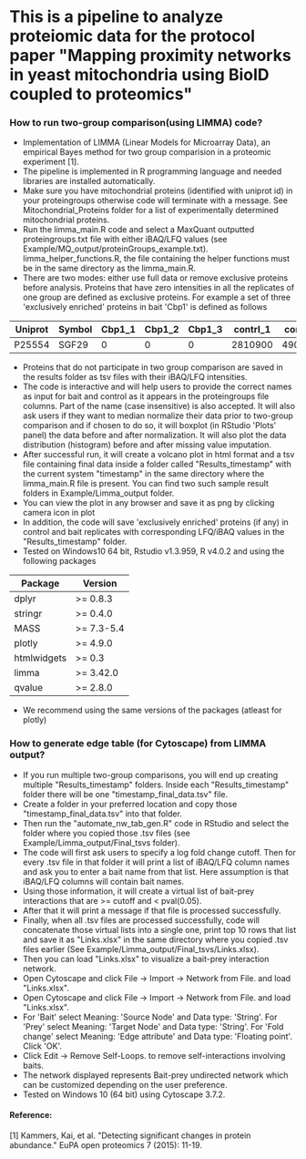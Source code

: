 # This is a pipeline to analyze proteiomic data for the protocol paper "Mapping proximity networks in yeast mitochondria using BioID coupled to proteomics"

### How to run two-group comparison(using LIMMA) code?
* Implementation of LIMMA (Linear Models for Microarray Data), an empirical Bayes method for two group comparision in a proteomic experiment [1].
* The pipeline is implemented in R programming language and needed libraries are installed automatically.
* Make sure you have mitochondrial proteins (identified with uniprot id) in your proteingroups otherwise code will terminate with a message. See Mitochondrial_Proteins folder for a list of experimentally determined mitochondrial proteins.
* Run the limma_main.R code and select a MaxQuant outputted proteingroups.txt file with either iBAQ/LFQ values (see  Example/MQ_output/proteinGroups_example.txt). limma_helper_functions.R, the file containing the helper functions must be in the same directory as the limma_main.R.
* There are two modes: either use full data or remove exclusive proteins before analysis. Proteins that have zero intensities in all the replicates of one group are defined as exclusive proteins. For example  a set of three 'exclusively enriched' proteins in bait 'Cbp1' is defined as follows

 |Uniprot | Symbol  |Cbp1_1  |  Cbp1_2  |  Cbp1_3  |  contrl_1 |   contrl_2  |  contrl_3|
 |--------|---------|--------|----------|----------|-----------|-------------|----------|
 |P25554  |SGF29    |0       |     0    |    0     |   2810900 |    4903800  |     0    |
 
* Proteins that do not participate in two group comparison are saved in the results folder as tsv files with their iBAQ/LFQ intensities.
* The code is interactive and will help users to provide the correct names as input for bait and control as it appears in the proteingroups file columns. Part of the name (case insensitive) is also accepted. It will also ask users if they want to median normalize their data prior to two-group comparison and if chosen to do so, it will boxplot (in RStudio 'Plots' panel) the data before and after normalization. It will also plot the data distribution (histogram) before and after missing value imputation.           
* After successful run, it will create a volcano plot in html format and a tsv file containing final data inside a folder called "Results_timestamp" with the current system "timestamp" in the same directory where the limma_main.R file is present. You can find two such sample result folders in Example/Limma_output folder. 
* You can view the plot in any browser and save it as png by clicking camera icon in plot
* In addition, the code will save 'exclusively enriched' proteins (if any) in control and bait replicates with corresponding LFQ/iBAQ values in the "Results_timestamp" folder.
* Tested on Windows10 64 bit, Rstudio v1.3.959, R v4.0.2 and using the following packages

| Package  | Version |
| ------------- | ------------- |
| dplyr         | >= 0.8.3  |
| stringr       | >= 0.4.0  |
| MASS       | >= 7.3-5.4 |
| plotly       | >= 4.9.0  |
| htmlwidgets       | >= 0.3 |
| limma       | >= 3.42.0  |
| qvalue       | >= 2.8.0  |

* We recommend using the same versions of the packages (atleast for plotly)

### How to generate edge table (for Cytoscape) from LIMMA output?
*	If you run multiple two-group comparisons, you will end up creating multiple "Results_timestamp" folders. Inside each "Results_timestamp" folder there will be one "timestamp_final_data.tsv" file.
*	Create a folder in your preferred location and copy those "timestamp_final_data.tsv" into that folder.
*	Then run the "automate_nw_tab_gen.R" code in RStudio and select the folder where you copied those .tsv files (see Example/Limma_output/Final_tsvs folder).
*	The code will first ask users to specify a log fold change cutoff. Then for every .tsv file in that folder it will print a list of iBAQ/LFQ column names and ask you to enter a bait name from that list. Here assumption is that iBAQ/LFQ columns will contain bait names.
*	Using those information, it will create a virtual list of bait-prey interactions that are >= cutoff and < pval(0.05).
*	After that it will print a message if that file is processed successfully.
*	Finally, when all .tsv files are processed successfully, code will concatenate those virtual lists into a single one, print top 10 rows that list and save it as "Links.xlsx" in the same directory where you copied .tsv files earlier (See Example/Limma_output/Final_tsvs/Links.xlsx).
*	Then you can load "Links.xlsx" to visualize a bait-prey interaction network.
*	Open Cytoscape and click File &#8594; Import &#8594; Network from File. and load "Links.xlsx".
*	Open Cytoscape and click File &#8594; Import &#8594; Network from File. and load "Links.xlsx".
*	For 'Bait' select Meaning: 'Source Node' and Data type: 'String'. For 'Prey' select Meaning: 'Target Node' and Data type: 'String'. For 'Fold change' select Meaning: 'Edge attribute' and Data type: 'Floating point'. Click 'OK'.
*	Click Edit &#8594; Remove Self-Loops. to remove self-interactions involving baits.
*	The network displayed represents Bait-prey undirected network which can be customized depending on the user preference.
*	Tested on Windows 10 (64 bit) using Cytoscape 3.7.2.



#### Reference:
[1] Kammers, Kai, et al. "Detecting significant changes in protein abundance." EuPA open proteomics 7 (2015): 11-19.
